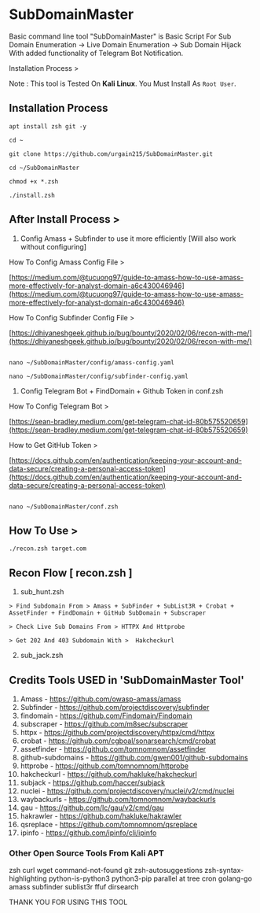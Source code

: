 # SubDomainMaster

Basic command line tool "SubDomainMaster" is Basic Script For Sub Domain Enumeration -> Live Domain Enumeration -> Sub Domain Hijack With added functionality of Telegram Bot Notification.

Installation Process >

Note : This tool is Tested On **Kali Linux**. You Must Install As `Root User`.

## Installation  Process

```
apt install zsh git -y

cd ~

git clone https://github.com/urgain215/SubDomainMaster.git

cd ~/SubDomainMaster

chmod +x *.zsh

./install.zsh

```

## After Install Process >

1. Config Amass + Subfinder to use it more efficiently [Will also work without configuring]

How To Config Amass Config File >

[https://medium.com/@tucuong97/guide-to-amass-how-to-use-amass-more-effectively-for-analyst-domain-a6c430046946](https://medium.com/@tucuong97/guide-to-amass-how-to-use-amass-more-effectively-for-analyst-domain-a6c430046946)

How To Config Subfinder Config File >

[https://dhiyaneshgeek.github.io/bug/bounty/2020/02/06/recon-with-me/](https://dhiyaneshgeek.github.io/bug/bounty/2020/02/06/recon-with-me/)


```

nano ~/SubDomainMaster/config/amass-config.yaml

nano ~/SubDomainMaster/config/subfinder-config.yaml

```

1. Config Telegram Bot + FindDomain + Github Token in conf.zsh

How To Config Telegram Bot >

[https://sean-bradley.medium.com/get-telegram-chat-id-80b575520659](https://sean-bradley.medium.com/get-telegram-chat-id-80b575520659)

How to Get GitHub Token > 

[https://docs.github.com/en/authentication/keeping-your-account-and-data-secure/creating-a-personal-access-token](https://docs.github.com/en/authentication/keeping-your-account-and-data-secure/creating-a-personal-access-token)

```

nano ~/SubDomainMaster/conf.zsh

```

## How To Use >

```
./recon.zsh target.com
```

## Recon Flow [ recon.zsh ]

1. sub_hunt.zsh

```
> Find Subdomain From > Amass + SubFinder + SubList3R + Crobat + AssetFinder + FindDomain + GitHub SubDomain + Subscraper
```

```
> Check Live Sub Domains From > HTTPX And Httprobe
```

```
> Get 202 And 403 Subdomain With >  Hakcheckurl
``` 

2. sub_jack.zsh


## Credits Tools USED in 'SubDomainMaster Tool' 

1. Amass - https://github.com/owasp-amass/amass
2. Subfinder - https://github.com/projectdiscovery/subfinder
3. findomain - https://github.com/Findomain/Findomain
4. subscraper - https://github.com/m8sec/subscraper
5. httpx - https://github.com/projectdiscovery/httpx/cmd/httpx
6. crobat - https://github.com/cgboal/sonarsearch/cmd/crobat
7. assetfinder - https://github.com/tomnomnom/assetfinder
8. github-subdomains - https://github.com/gwen001/github-subdomains
9. httprobe - https://github.com/tomnomnom/httprobe
10. hakcheckurl - https://github.com/hakluke/hakcheckurl
11. subjack - https://github.com/haccer/subjack
12. nuclei - https://github.com/projectdiscovery/nuclei/v2/cmd/nuclei
13. waybackurls - https://github.com/tomnomnom/waybackurls
14. gau - https://github.com/lc/gau/v2/cmd/gau
15. hakrawler - https://github.com/hakluke/hakrawler
16. qsreplace - https://github.com/tomnomnom/qsreplace
17. ipinfo - https://github.com/ipinfo/cli/ipinfo


### Other Open Source Tools From Kali APT

zsh curl wget command-not-found git zsh-autosuggestions zsh-syntax-highlighting python-is-python3 python3-pip parallel at tree cron golang-go amass subfinder sublist3r ffuf dirsearch



THANK YOU FOR USING THIS TOOL